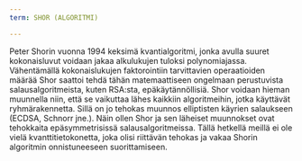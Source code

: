 ```yaml
---
term: SHOR (ALGORITMI)

---
```

Peter Shorin vuonna 1994 keksimä kvantialgoritmi, jonka avulla suuret kokonaisluvut voidaan jakaa alkulukujen tuloksi polynomiajassa. Vähentämällä kokonaislukujen faktorointiin tarvittavien operaatioiden määrää Shor saattoi tehdä tähän matemaattiseen ongelmaan perustuvista salausalgoritmeista, kuten RSA:sta, epäkäytännöllisiä. Shor voidaan hieman muunnella niin, että se vaikuttaa lähes kaikkiin algoritmeihin, jotka käyttävät ryhmärakennetta. Sillä on jo tehokas muunnos elliptisten käyrien salaukseen (ECDSA, Schnorr jne.). Näin ollen Shor ja sen läheiset muunnokset ovat tehokkaita epäsymmetrisissä salausalgoritmeissa. Tällä hetkellä meillä ei ole vielä kvanttitietokonetta, joka olisi riittävän tehokas ja vakaa Shorin algoritmin onnistuneeseen suorittamiseen.